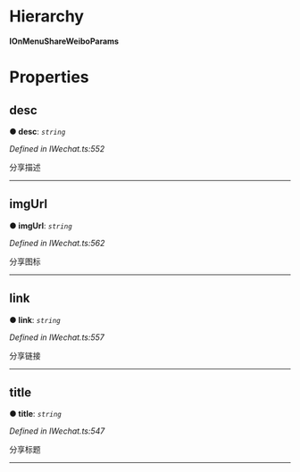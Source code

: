 

# Hierarchy

**IOnMenuShareWeiboParams**

# Properties

<a id="desc"></a>

##  desc

**● desc**: *`string`*

*Defined in IWechat.ts:552*

分享描述

___
<a id="imgurl"></a>

##  imgUrl

**● imgUrl**: *`string`*

*Defined in IWechat.ts:562*

分享图标

___
<a id="link"></a>

##  link

**● link**: *`string`*

*Defined in IWechat.ts:557*

分享链接

___
<a id="title"></a>

##  title

**● title**: *`string`*

*Defined in IWechat.ts:547*

分享标题

___

